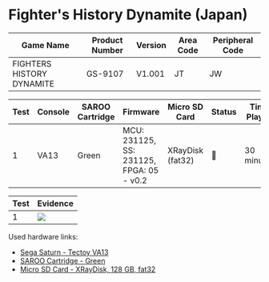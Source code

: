 # Fighter's History Dynamite (Japan)

| Game Name                 | Product Number | Version | Area Code | Peripheral Code |
| ------------------------- | -------------- | ------- | --------- | --------------- |
| FIGHTERS HISTORY DYNAMITE | GS-9107        | V1.001  | JT        | JW              |

| Test | Console | SAROO Cartridge | Firmware                                 | Micro SD Card    | Status | Time Played |
| ---- | ------- | --------------- | ---------------------------------------- | ---------------- | ------ | ----------- |
| 1    | VA13    | Green           | MCU: 231125, SS: 231125, FPGA: 05 - v0.2 | XRayDisk (fat32) | :100:  | 30 minutes  |

| Test | Evidence                                                                                         |
| ---- | ------------------------------------------------------------------------------------------------ |
| 1    | [![](https://img.youtube.com/vi/T9VppQfgT8o/0.jpg)](https://www.youtube.com/watch?v=T9VppQfgT8o) |

Used hardware links:

- [Sega Saturn - Tectoy VA13](../../../../Info/Consoles/VA13/README.md)
- [SAROO Cartridge - Green](../../../../Info/Cartridges/RetroGameParadiseStore/1.32F/README.md)
- [Micro SD Card - XRayDisk, 128 GB, fat32](../../../../Info/SdCards/XRayDisk/128GB/fat32/README.md)
